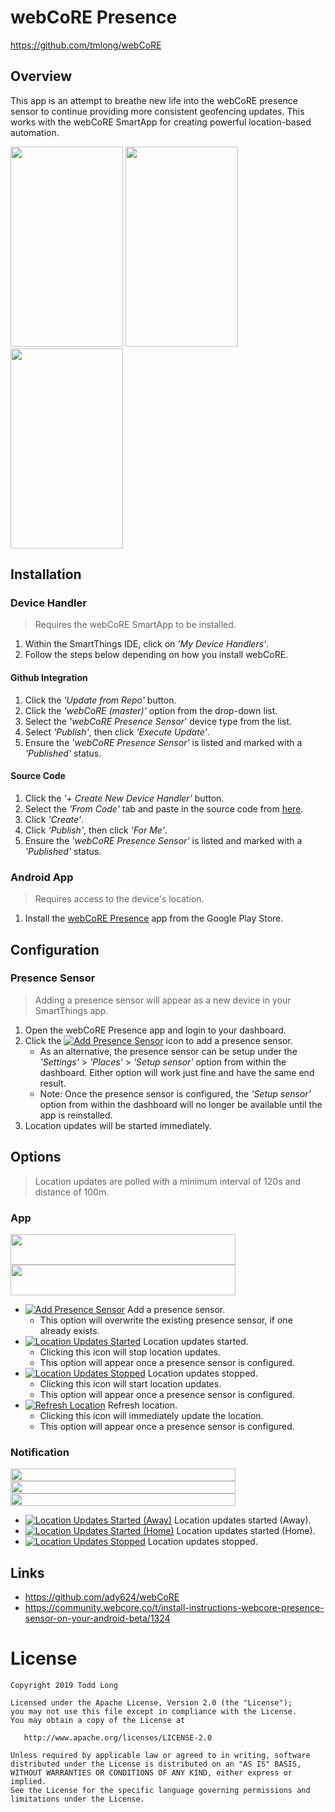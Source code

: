 # webCoRE Presence

https://github.com/tmlong/webCoRE

## Overview

This app is an attempt to breathe new life into the webCoRE presence sensor to continue providing more consistent geofencing updates. This works with the webCoRE SmartApp for creating powerful location-based automation.

<img src="https://i.imgur.com/whfxHI4.png" width="180" height="320"/>&nbsp;<img src="https://i.imgur.com/3iV7W84.png" width="180" height="320"/>&nbsp;<img src="https://i.imgur.com/GtXMZBt.png" width="180" height="320"/>

## Installation

### Device Handler

> Requires the webCoRE SmartApp to be installed.

1. Within the SmartThings IDE, click on *'My Device Handlers'*.
1. Follow the steps below depending on how you install webCoRE.

#### Github Integration
1. Click the *'Update from Repo'* button.
1. Click the *'webCoRE (master)'* option from the drop-down list.
1. Select the *'webCoRE Presence Sensor*' device type from the list.
1. Select *'Publish'*, then click *'Execute Update'*.
1. Ensure the *'webCoRE Presence Sensor'* is listed and marked with a *'Published'* status.

#### Source Code
1. Click the *'+ Create New Device Handler'* button.
1. Select the *'From Code'* tab and paste in the source code from [here](https://raw.githubusercontent.com/ady624/webCoRE/master/devicetypes/ady624/webcore-presence-sensor.src/webcore-presence-sensor.groovy).
1. Click *'Create'*.
1. Click *'Publish'*, then click *'For Me'*.
1. Ensure the *'webCoRE Presence Sensor'* is listed and marked with a *'Published'* status.

### Android App

> Requires access to the device's location.

1. Install the [webCoRE Presence](https://play.google.com/store/apps/details?id=com.longfocus.webcorepresence) app from the Google Play Store.

## Configuration

### Presence Sensor

> Adding a presence sensor will appear as a new device in your SmartThings app.

1. Open the webCoRE Presence app and login to your dashboard.
1. Click the [![Add Presence Sensor](https://i.imgur.com/IhUEp9G.png "Add Presence Sensor")](#presence-sensor) icon to add a presence sensor.
   * As an alternative, the presence sensor can be setup under the *'Settings'* > *'Places'* > *'Setup sensor'* option from within the dashboard. Either option will work just fine and have the same end result.
   * Note: Once the presence sensor is configured, the *'Setup sensor'* option from within the dashboard will no longer be available until the app is reinstalled.
1. Location updates will be started immediately.

## Options

> Location updates are polled with a minimum interval of 120s and distance of 100m.

### App

<img src="https://i.imgur.com/snrMbMx.png" width="360" height="49"/>
<img src="https://i.imgur.com/y4UC1xa.png" width="360" height="49"/>

* [![Add Presence Sensor](https://i.imgur.com/IhUEp9G.png "Add Presence Sensor")](#app) Add a presence sensor.
  * This option will overwrite the existing presence sensor, if one already exists.
* [![Location Updates Started](https://i.imgur.com/bSJt5vN.png "Location Updates Started")](#app) Location updates started.
  * Clicking this icon will stop location updates.
  * This option will appear once a presence sensor is configured.
* [![Location Updates Stopped](https://i.imgur.com/1lkoGf2.png "Location Updates Stopped")](#app) Location updates stopped.
  * Clicking this icon will start location updates.
  * This option will appear once a presence sensor is configured.
* [![Refresh Location](https://i.imgur.com/7vhVaw6.png "Refresh Location")](#app) Refresh location.
  * Clicking this icon will immediately update the location.
  * This option will appear once a presence sensor is configured.

### Notification

<img src="https://i.imgur.com/97Jpbij.png" width="360" height="20"/>
<img src="https://i.imgur.com/MJs7lab.png" width="360" height="20"/>
<img src="https://i.imgur.com/XEKfnmi.png" width="360" height="20"/>

* [![Location Updates Started (Away)](https://i.imgur.com/CJVO5eU.png "Location Updates Started (Away)")](#notification) Location updates started (Away).
* [![Location Updates Started (Home)](https://i.imgur.com/xUwOCC9.png "Location Updates Started (Home)")](#notification) Location updates started (Home).
* [![Location Updates Stopped](https://i.imgur.com/fN6nkRq.png "Location Updates Stopped")](#notification) Location updates stopped.

## Links

- https://github.com/ady624/webCoRE
- https://community.webcore.co/t/install-instructions-webcore-presence-sensor-on-your-android-beta/1324

License
=======

    Copyright 2019 Todd Long

    Licensed under the Apache License, Version 2.0 (the "License");
    you may not use this file except in compliance with the License.
    You may obtain a copy of the License at

       http://www.apache.org/licenses/LICENSE-2.0

    Unless required by applicable law or agreed to in writing, software
    distributed under the License is distributed on an "AS IS" BASIS,
    WITHOUT WARRANTIES OR CONDITIONS OF ANY KIND, either express or implied.
    See the License for the specific language governing permissions and
    limitations under the License.